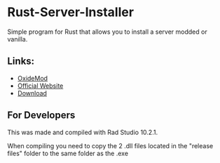 # Rust-Server-Installer
Simple program for Rust that allows you to install a server modded or vanilla.

## Links:
<ul>
  <li><a href="http://oxidemod.org/">OxideMod</a></li>
  <li><a href="https://inforcer25.co.za/">Official Website</a></li>
  <li><a href="https://github.com/Inforcer25/Rust-Server-Installer/releases">Download</a></li>
</ul>

## For Developers
This was made and compiled with Rad Studio 10.2.1.

When compiling you need to copy the 2 .dll files located in the "release files" folder to the same folder as the .exe
